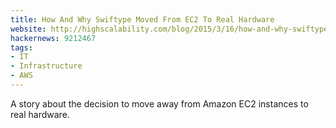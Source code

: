 ```yaml
---
title: How And Why Swiftype Moved From EC2 To Real Hardware
website: http://highscalability.com/blog/2015/3/16/how-and-why-swiftype-moved-from-ec2-to-real-hardware.html
hackernews: 9212467
tags:
- IT
- Infrastructure
- AWS
---
```


A story about the decision to move away from Amazon EC2 instances to real hardware.
